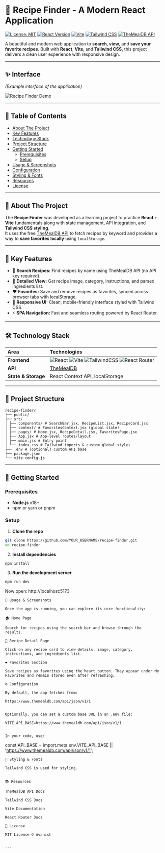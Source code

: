 # 🥗 Recipe Finder - A Modern React Application

[![License: MIT](https://img.shields.io/badge/License-MIT-yellow.svg)](https://opensource.org/licenses/MIT)
[![React Version](https://img.shields.io/badge/react-^18.2.0-blue.svg?logo=react)](https://react.dev/)
[![Vite](https://img.shields.io/badge/vite-%23646CFF.svg?logo=vite&logoColor=white)](https://vitejs.dev/)
[![Tailwind CSS](https://img.shields.io/badge/tailwindcss-%2338B2AC.svg?logo=tailwind-css&logoColor=white)](https://tailwindcss.com/)
[![TheMealDB API](https://img.shields.io/badge/API-TheMealDB-orange.svg)](https://www.themealdb.com/api.php)

A beautiful and modern web application to **search**, **view**, and **save your favorite recipes**. Built with **React**, **Vite**, and **Tailwind CSS**, this project delivers a clean user experience with responsive design.

---

## ✨ Interface

*(Example interface of the application)*

![Recipe Finder Demo](img/demo.png)

---

## 📑 Table of Contents

- [About The Project](#about-the-project)
- [Key Features](#key-features)
- [Technology Stack](#technology-stack)
- [Project Structure](#project-structure)
- [Getting Started](#getting-started)
  - [Prerequisites](#prerequisites)
  - [Setup](#setup)
- [Usage & Screenshots](#usage--screenshots)
- [Configuration](#configuration)
- [Styling & Fonts](#styling--fonts)
- [Resources](#resources)
- [License](#license)

---

## 📖 About The Project

The **Recipe Finder** was developed as a learning project to practice **React + Vite** fundamentals along with state management, API integration, and **Tailwind CSS styling**.  
It uses the free [TheMealDB API](https://www.themealdb.com/api.php) to fetch recipes by keyword and provides a way to **save favorites locally** using `localStorage`.

---

## 🔑 Key Features

- 🔎 **Search Recipes:** Find recipes by name using TheMealDB API (no API key required).
- 📖 **Detailed View:** Get recipe image, category, instructions, and parsed ingredients list.
- ❤️ **Favorites:** Save and remove recipes as favorites, synced across browser tabs with localStorage.
- 📱 **Responsive UI:** Clean, mobile-friendly interface styled with Tailwind CSS.
- ⚡ **SPA Navigation:** Fast and seamless routing powered by React Router.

---

## 🛠 Technology Stack

| Area | Technologies |
| :--- | :--- |
| **Frontend** | ![React](https://img.shields.io/badge/react-%2320232a.svg?logo=react&logoColor=%2361DAFB) ![Vite](https://img.shields.io/badge/vite-%23646CFF.svg?logo=vite&logoColor=white) ![TailwindCSS](https://img.shields.io/badge/tailwindcss-%2338B2AC.svg?logo=tailwind-css&logoColor=white) ![React Router](https://img.shields.io/badge/React_Router-%23CA4245.svg?logo=react-router&logoColor=white) |
| **API** | [TheMealDB](https://www.themealdb.com/api.php) |
| **State & Storage** | React Context API, localStorage |

---

## 📁 Project Structure

```
recipe-finder/
├── public/
├── src/
│ ├── components/ # SearchBar.jsx, RecipeList.jsx, RecipeCard.jsx
│ ├── context/ # FavoritesContext.jsx (global state)
│ ├── pages/ # Home.jsx, RecipeDetail.jsx, FavoritesPage.jsx
│ ├── App.jsx # App-level routes/layout
│ ├── main.jsx # Entry point
│ └── index.css # Tailwind imports & custom global styles
├── .env # (optional) custom API base
├── package.json
└── vite.config.js

```


---

## 🚀 Getting Started

### Prerequisites

- **Node.js** v18+  
- npm or yarn or pnpm

### Setup

1. **Clone the repo**

```bash
git clone https://github.com/YOUR_USERNAME/recipe-finder.git
cd recipe-finder
```

2. **Install dependencies**

```bash
npm install
```

3. **Run the development server**

```bash
npm run dev
```

Now open: http://localhost:5173
```
📸 Usage & Screenshots

Once the app is running, you can explore its core functionality:

🏠 Home Page

Search for recipes using the search bar and browse through the results.

📖 Recipe Detail Page

Click on any recipe card to view details: image, category, instructions, and ingredients list.

❤️ Favorites Section

Save recipes as favorites using the heart button. They appear under My Favorites and remain stored even after refreshing.
```

```
⚙️ Configuration

By default, the app fetches from:

https://www.themealdb.com/api/json/v1/1


Optionally, you can set a custom base URL in an .env file:

VITE_API_BASE=https://www.themealdb.com/api/json/v1/1


In your code, use:
```
const API_BASE = import.meta.env.VITE_API_BASE || 'https://www.themealdb.com/api/json/v1/1';
```
🎨 Styling & Fonts

Tailwind CSS is used for styling.


📚 Resources

TheMealDB API Docs

Tailwind CSS Docs

Vite Documentation

React Router Docs

📜 License

MIT License © Avanish


---